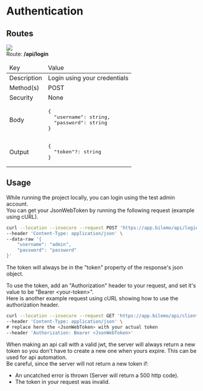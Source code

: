 # Authentication

## Routes

![](https://img.shields.io/badge/-POST-orange)  
Route: **/api/login**   
<table>
  <thead>
    <tr>
      <td>Key</td>
      <td>Value</td>
    </tr>
  </thead>
  <tbody>
    <tr>
      <td>Description</td>
      <td>Login using your credentials</td>
    </tr>
    <tr>
      <td>Method(s)</td>
      <td>POST</td>
    </tr>
    <tr>
      <td>Security</td>
      <td>None</td>
    </tr>
    <tr>
      <td>Body</td>
      <td>
      <pre>
{
  "username": string,
  "password": string
}</pre>
      </td>
    </tr>
    <tr>
      <td>Output</td>
      <td>
      <pre>
{
  "token"?: string
}</pre>
      </td>
    </tr>
  </tbody>
</table>

## Usage 

While running the project locally, you can login using the test admin account.   
You can get your JsonWebToken by running the following request (example using cURL).   
```bash
curl --location --insecure --request POST 'https://app.bilemo/api/login' \
--header 'Content-Type: application/json' \
--data-raw '{
    "username": "admin",
    "password": "password"
}'
```

The token will always be in the "token" property of the response's json object.   

To use the token, add an "Authorization" header to your request, and set it's value to be "Bearer \<your-token\>".   
Here is another example request using cURL showing how to use the authorization header.
```bash
curl --location --insecure --request GET 'https://app.bilemo/api/client' \
--header 'Content-Type: application/json' \
# replace here the <JsonWebToken> with your actual token
--header 'Authorization: Bearer <JsonWebToken>'
```

When making an api call with a valid jwt, the server will always return a new token so you don't have to create a new one when yours expire. This can be used for api automation.   
Be careful, since the server will not return a new token if:   
- An uncatched error is thrown (Server will return a 500 http code).
- The token in your request was invalid.
